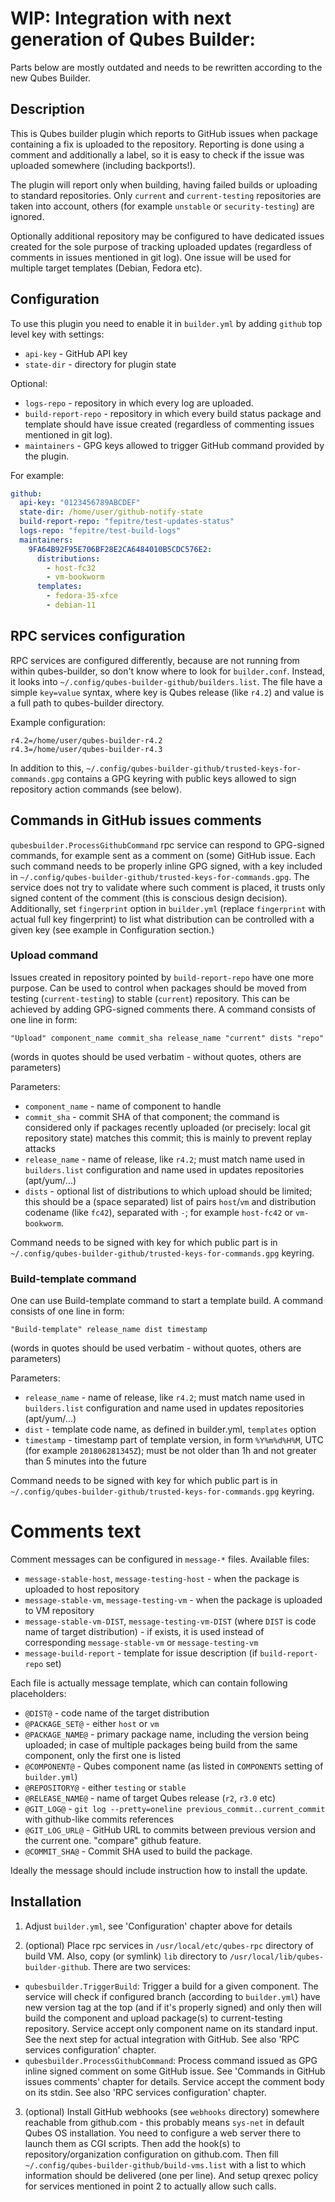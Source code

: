 WIP: Integration with next generation of Qubes Builder:
===

Parts below are mostly outdated and needs to be rewritten according to
the new Qubes Builder.

Description
-----------

This is Qubes builder plugin which reports to GitHub issues when package
containing a fix is uploaded to the repository. Reporting is done using a
comment and additionally a label, so it is easy to check if the issue was
uploaded somewhere (including backports!).

The plugin will report only when building, having failed builds or
uploading to standard repositories. Only `current` and
`current-testing` repositories are taken into account, others (for example
`unstable` or `security-testing`) are ignored.

Optionally additional repository may be configured to have dedicated issues
created for the sole purpose of tracking uploaded updates (regardless of
comments in issues mentioned in git log). One issue will be used for multiple
target templates (Debian, Fedora etc).

Configuration
-------------

To use this plugin you need to enable it in  `builder.yml` by adding `github`
top level key with settings:

 * `api-key` - GitHub API key
 * `state-dir` - directory for plugin state

Optional:

  * `logs-repo` - repository in which every log are uploaded.
  * `build-report-repo` - repository in which every build status package and template
    should have issue created (regardless of commenting issues mentioned in git log).
  * `maintainers` - GPG keys allowed to trigger GitHub command provided by the plugin.

For example:

```yaml
github:
  api-key: "0123456789ABCDEF"
  state-dir: /home/user/github-notify-state
  build-report-repo: "fepitre/test-updates-status"
  logs-repo: "fepitre/test-build-logs"
  maintainers:
    9FA64B92F95E706BF28E2CA6484010B5CDC576E2:
      distributions:
        - host-fc32
        - vm-bookworm
      templates:
        - fedora-35-xfce
        - debian-11
```

RPC services configuration
--------------------------

RPC services are configured differently, because are not running from within
qubes-builder, so don't know where to look for `builder.conf`. Instead, it looks
into `~/.config/qubes-builder-github/builders.list`. The file have a simple
`key=value` syntax, where key is Qubes release (like `r4.2`) and value is a
full path to qubes-builder directory.

Example configuration:

    r4.2=/home/user/qubes-builder-r4.2
    r4.3=/home/user/qubes-builder-r4.3

In addition to this,
`~/.config/qubes-builder-github/trusted-keys-for-commands.gpg` contains a
GPG keyring with public keys allowed to sign repository action commands (see below).

Commands in GitHub issues comments
----------------------------------

`qubesbuilder.ProcessGithubCommand` rpc service can respond to GPG-signed
commands, for example sent as a comment on (some) GitHub issue. Each such
command needs to be properly inline GPG signed, with a key included in
`~/.config/qubes-builder-github/trusted-keys-for-commands.gpg`. The service
does not try to validate where such comment is placed, it trusts only signed
content of the comment (this is conscious design decision).
Additionally, set `fingerprint` option in `builder.yml` (replace
`fingerprint` with actual full key fingerprint) to list what
distribution can be controlled with a given key (see example in Configuration section.)

### Upload command ###

Issues created in repository pointed by `build-report-repo` have one
more purpose. Can be used to control when packages should be moved from testing
(`current-testing`) to stable (`current`) repository. This can be achieved by
adding GPG-signed comments there. A command consists of one line in form:

    "Upload" component_name commit_sha release_name "current" dists "repo"

(words in quotes should be used verbatim - without quotes, others are parameters)

Parameters:

  - `component_name` - name of component to handle
  - `commit_sha` - commit SHA of that component; the command is considered only
    if packages recently uploaded (or precisely: local git repository state)
    matches this commit; this is mainly to prevent replay attacks
  - `release_name` - name of release, like `r4.2`; must match name used in
    `builders.list` configuration and name used in updates repositories
    (apt/yum/...)
  - `dists` - optional list of distributions to which upload should be limited;
    this should be a (space separated) list of pairs `host`/`vm` and distribution
    codename (like `fc42`), separated with `-`; for example `host-fc42` or
    `vm-bookworm`.

Command needs to be signed with key for which public part is in
`~/.config/qubes-builder-github/trusted-keys-for-commands.gpg` keyring.

### Build-template command ###

One can use Build-template command to start a template build. A command
consists of one line in form:

    "Build-template" release_name dist timestamp

(words in quotes should be used verbatim - without quotes, others are parameters)

Parameters:

  - `release_name` - name of release, like `r4.2`; must match name used in
    `builders.list` configuration and name used in updates repositories
    (apt/yum/...)
  - `dist` - template code name, as defined in builder.yml, `templates` option
  - `timestamp` - timestamp part of template version, in form `%Y%m%d%H%M`, UTC
    (for example `201806281345Z`); must be not older than 1h and not greater
    than 5 minutes into the future
  
Command needs to be signed with key for which public part is in
`~/.config/qubes-builder-github/trusted-keys-for-commands.gpg` keyring.

Comments text
=============

Comment messages can be configured in `message-*` files. Available files:
 * `message-stable-host`, `message-testing-host` - when the package is uploaded to
   host repository
 * `message-stable-vm`, `message-testing-vm` - when the package is uploaded to
   VM repository
 * `message-stable-vm-DIST`, `message-testing-vm-DIST` (where `DIST` is code
   name of target distribution) - if exists, it is used instead of
   corresponding `message-stable-vm` or `message-testing-vm`
 * `message-build-report` - template for issue description (if
   `build-report-repo` set)

Each file is actually message template, which can contain following placeholders:
 * `@DIST@` - code name of the target distribution
 * `@PACKAGE_SET@` - either `host` or `vm`
 * `@PACKAGE_NAME@` - primary package name, including the version being
   uploaded; in case of multiple packages being build from the same component,
   only the first one is listed
 * `@COMPONENT@` - Qubes component name (as listed in `COMPONENTS` setting of `builder.yml`)
 * `@REPOSITORY@` - either `testing` or `stable`
 * `@RELEASE_NAME@` - name of target Qubes release (`r2`, `r3.0` etc)
 * `@GIT_LOG@` - `git log --pretty=oneline previous_commit..current_commit` with github-like commits references
 * `@GIT_LOG_URL@` - GitHub URL to commits between previous version and the current one. "compare" github feature.
 * `@COMMIT_SHA@` - Commit SHA used to build the package.

Ideally the message should include instruction how to install the update.

Installation
------------

1. Adjust `builder.yml`, see 'Configuration' chapter above for details

2. (optional) Place rpc services in `/usr/local/etc/qubes-rpc` directory of
   build VM. Also, copy (or symlink) `lib` directory to
   `/usr/local/lib/qubes-builder-github`. There are two services:

- `qubesbuilder.TriggerBuild`: Trigger a build for a given component. The
   service will check if configured branch (according to `builder.yml`) have
   new version tag at the top (and if it's properly signed) and only then will
   build the component and upload package(s) to current-testing repository.
   Service accept only component name on its standard input. See the next step
   for actual integration with GitHub. See also 'RPC services configuration'
   chapter.
- `qubesbuilder.ProcessGithubCommand`: Process command issued as GPG inline
   signed comment on some GitHub issue. See 'Commands in GitHub issues
   comments' chapter for details. Service accept the comment body on its stdin.
   See also 'RPC services configuration' chapter.

3. (optional) Install GitHub webhooks (see `webhooks` directory)
   somewhere reachable from github.com - this probably means `sys-net` in
   default Qubes OS installation. You need to configure a web server there to
   launch them as CGI scripts. Then add the hook(s) to repository/organization
   configuration on github.com. Then fill
   `~/.config/qubes-builder-github/build-vms.list` with a list to which
   information should be delivered (one per line). And setup qrexec policy for
   services mentioned in point 2 to actually allow such calls.

